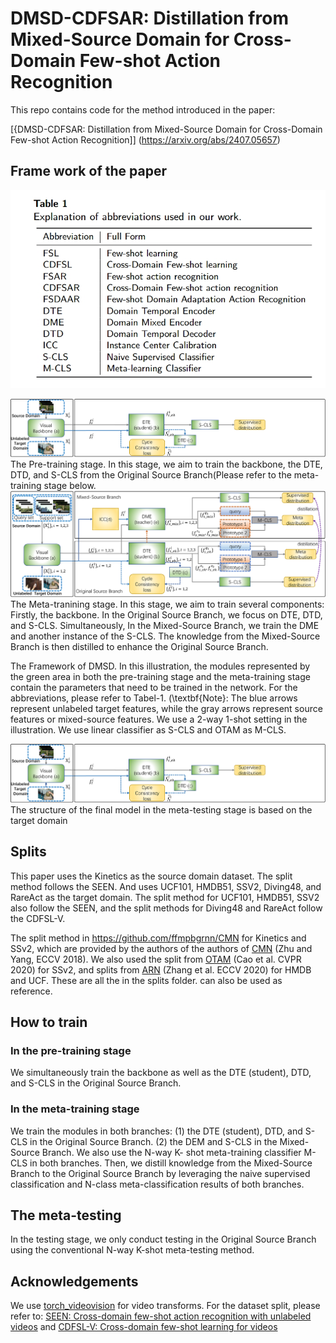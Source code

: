 # DMSD-CDFSAR: Distillation from Mixed-Source Domain for Cross-Domain Few-shot Action Recognition

This repo contains code for the method introduced in the paper:

[{DMSD-CDFSAR: Distillation from Mixed-Source Domain for Cross-Domain Few-shot Action Recognition]]
(https://arxiv.org/abs/2407.05657)

## Frame work of the paper

![img.png](image-of-paper/table1.png)




![img.png](image-of-paper/framework_new_pre.png)
The Pre-training stage. In this stage, we aim to train the backbone, the DTE, DTD, and S-CLS from the Original Source Branch(Please refer to the meta-training stage below.
![img.png](image-of-paper/framework_new_meta.png)
The Meta-tranining stage. In this stage, we aim to train several components: Firstly, the backbone. 
        In the Original Source Branch, we focus on DTE, DTD, and S-CLS. 
        Simultaneously, In the Mixed-Source Branch, we train the DME and another instance of the S-CLS. The knowledge from the Mixed-Source Branch is then distilled to enhance the Original Source Branch. 



The Framework of DMSD. In this illustration, the modules represented by the green area in both the pre-training stage and the meta-training stage contain the parameters that need to be trained in the network.
For the abbreviations, please refer to Tabel-1.
(\textbf{Note}: 
The blue arrows represent unlabeled target features, 
while the gray arrows represent source features or mixed-source features. 
We use a 2-way 1-shot setting in the illustration. 
We use linear classifier as S-CLS and OTAM as M-CLS.

![img.png](image-of-paper/framework_new_pre.png)
The structure of the final model in the meta-testing stage is based on the target domain

## Splits
This paper uses the Kinetics as the source domain dataset. The split method follows the SEEN. 
And uses UCF101, HMDB51, SSV2, Diving48, and RareAct as the target domain. The split method for UCF101, HMDB51, SSV2 also follow the SEEN, and the split methods for Diving48 and RareAct follow the CDFSL-V. 

The split method in https://github.com/ffmpbgrnn/CMN for Kinetics and SSv2, which are provided by the authors of the authors of [CMN](https://openaccess.thecvf.com/content_ECCV_2018/papers/Linchao_Zhu_Compound_Memory_Networks_ECCV_2018_paper.pdf) (Zhu and Yang, ECCV 2018). We also used the split from [OTAM](https://openaccess.thecvf.com/content_CVPR_2020/papers/Cao_Few-Shot_Video_Classification_via_Temporal_Alignment_CVPR_2020_paper.pdf) (Cao et al. CVPR 2020) for SSv2, and splits from [ARN](https://www.ecva.net/papers/eccv_2020/papers_ECCV/papers/123500511.pdf) (Zhang et al. ECCV 2020) for HMDB and UCF.  These are all the in the splits folder.
can also be used as reference.

## How to train
### In the pre-training stage
We simultaneously train the backbone as well as the
DTE (student), DTD, and S-CLS in the Original Source
Branch. 
### In the meta-training stage
We train the modules
in both branches: 
(1) the DTE (student), DTD, and S-CLS
in the Original Source Branch. (2) the DEM and S-CLS
in the Mixed-Source Branch. We also use the N-way K-
shot meta-training classifier M-CLS in both branches. Then,
we distill knowledge from the Mixed-Source Branch to the
Original Source Branch by leveraging the naive supervised
classification and N-class meta-classification results of both
branches.

## The meta-testing
 In the testing stage, we only conduct testing
in the Original Source Branch using the conventional N-way K-shot meta-testing method.



## Acknowledgements


We use [torch_videovision](https://github.com/hassony2/torch_videovision) for video transforms. 
For the dataset split, please refer to:
[SEEN: Cross-domain few-shot action recognition with unlabeled videos](https://www.sciencedirect.com/science/article/abs/pii/S1077314223001170)
and 
[CDFSL-V: Cross-domain few-shot learning for videos](https://github.com/Sarinda251/CDFSL-V)
